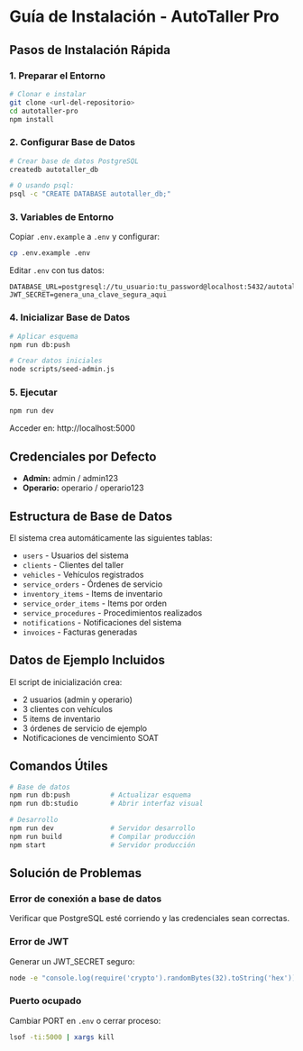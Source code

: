 # Guía de Instalación - AutoTaller Pro

## Pasos de Instalación Rápida

### 1. Preparar el Entorno

```bash
# Clonar e instalar
git clone <url-del-repositorio>
cd autotaller-pro
npm install
```

### 2. Configurar Base de Datos

```bash
# Crear base de datos PostgreSQL
createdb autotaller_db

# O usando psql:
psql -c "CREATE DATABASE autotaller_db;"
```

### 3. Variables de Entorno

Copiar `.env.example` a `.env` y configurar:

```bash
cp .env.example .env
```

Editar `.env` con tus datos:
```env
DATABASE_URL=postgresql://tu_usuario:tu_password@localhost:5432/autotaller_db
JWT_SECRET=genera_una_clave_segura_aqui
```

### 4. Inicializar Base de Datos

```bash
# Aplicar esquema
npm run db:push

# Crear datos iniciales
node scripts/seed-admin.js
```

### 5. Ejecutar

```bash
npm run dev
```

Acceder en: http://localhost:5000

## Credenciales por Defecto

- **Admin:** admin / admin123
- **Operario:** operario / operario123

## Estructura de Base de Datos

El sistema crea automáticamente las siguientes tablas:

- `users` - Usuarios del sistema
- `clients` - Clientes del taller
- `vehicles` - Vehículos registrados
- `service_orders` - Órdenes de servicio
- `inventory_items` - Items de inventario
- `service_order_items` - Items por orden
- `service_procedures` - Procedimientos realizados
- `notifications` - Notificaciones del sistema
- `invoices` - Facturas generadas

## Datos de Ejemplo Incluidos

El script de inicialización crea:

- 2 usuarios (admin y operario)
- 3 clientes con vehículos
- 5 items de inventario
- 3 órdenes de servicio de ejemplo
- Notificaciones de vencimiento SOAT

## Comandos Útiles

```bash
# Base de datos
npm run db:push          # Actualizar esquema
npm run db:studio        # Abrir interfaz visual

# Desarrollo
npm run dev              # Servidor desarrollo
npm run build            # Compilar producción
npm start                # Servidor producción
```

## Solución de Problemas

### Error de conexión a base de datos
Verificar que PostgreSQL esté corriendo y las credenciales sean correctas.

### Error de JWT
Generar un JWT_SECRET seguro:
```bash
node -e "console.log(require('crypto').randomBytes(32).toString('hex'))"
```

### Puerto ocupado
Cambiar PORT en `.env` o cerrar proceso:
```bash
lsof -ti:5000 | xargs kill
```
